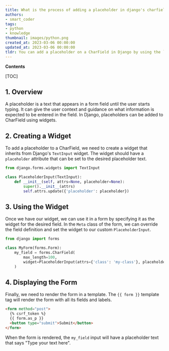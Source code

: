 ```yaml
---
title: What is the process of adding a placeholder in django's charfield?
authors:
- smart_coder
tags:
- python
- knowledge
thumbnail: images/python.png
created_at: 2023-03-06 00:00:00
updated_at: 2023-03-06 00:00:00
tldr: You can add a placeholder on a CharField in Django by using the `widget` attribute and setting its `attrs` dictionary with a `placeholder` key and a string value.
---
```


**Contents**

[TOC]

## 1. Overview
A placeholder is a text that appears in a form field until the user starts typing. It can give the user context and guidance on what information is expected to be entered in the field. In Django, placeholders can be added to CharField using widgets.

## 2. Creating a Widget
To add a placeholder to a CharField, we need to create a widget that inherits from Django's `TextInput` widget. The widget should have a `placeholder` attribute that can be set to the desired placeholder text.

```python
from django.forms.widgets import TextInput

class PlaceholderInput(TextInput):
    def __init__(self, attrs=None, placeholder=None):
        super().__init__(attrs)
        self.attrs.update({'placeholder': placeholder})
```

## 3. Using the Widget
Once we have our widget, we can use it in a form by specifying it as the widget for the desired field. In the `Meta` class of the form, we can override the field definition and set the widget to our custom `PlaceholderInput`.

```python
from django import forms

class MyForm(forms.Form):
    my_field = forms.CharField(
        max_length=100,
        widget=PlaceholderInput(attrs={'class': 'my-class'}, placeholder='Type your text here')
    )
```

## 4. Displaying the Form
Finally, we need to render the form in a template. The `{{ form }}` template tag will render the form with all its fields and labels.

```html
<form method="post">
  {% csrf_token %}
  {{ form.as_p }}
  <button type="submit">Submit</button>
</form>
```

When the form is rendered, the `my_field` input will have a placeholder text that says "Type your text here".
